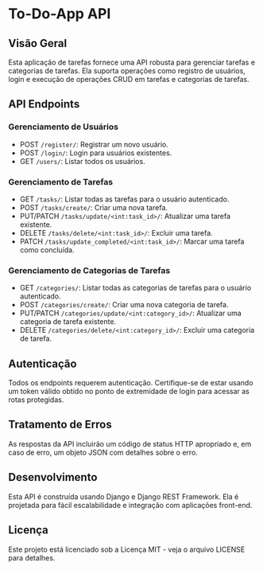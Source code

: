 # To-Do-App API

## Visão Geral
Esta aplicação de tarefas fornece uma API robusta para gerenciar tarefas e categorias de tarefas. Ela suporta operações como registro de usuários, login e execução de operações CRUD em tarefas e categorias de tarefas.

## API Endpoints

### Gerenciamento de Usuários
- POST `/register/`: Registrar um novo usuário.
- POST `/login/`: Login para usuários existentes.
- GET `/users/`: Listar todos os usuários.

### Gerenciamento de Tarefas
- GET `/tasks/`: Listar todas as tarefas para o usuário autenticado.
- POST `/tasks/create/`: Criar uma nova tarefa.
- PUT/PATCH `/tasks/update/<int:task_id>/`: Atualizar uma tarefa existente.
- DELETE `/tasks/delete/<int:task_id>/`: Excluir uma tarefa.
- PATCH `/tasks/update_completed/<int:task_id>/`: Marcar uma tarefa como concluída.

### Gerenciamento de Categorias de Tarefas
- GET `/categories/`: Listar todas as categorias de tarefas para o usuário autenticado.
- POST `/categories/create/`: Criar uma nova categoria de tarefa.
- PUT/PATCH `/categories/update/<int:category_id>/`: Atualizar uma categoria de tarefa existente.
- DELETE `/categories/delete/<int:category_id>/`: Excluir uma categoria de tarefa.

## Autenticação
Todos os endpoints requerem autenticação. Certifique-se de estar usando um token válido obtido no ponto de extremidade de login para acessar as rotas protegidas.

## Tratamento de Erros
As respostas da API incluirão um código de status HTTP apropriado e, em caso de erro, um objeto JSON com detalhes sobre o erro.

## Desenvolvimento
Esta API é construída usando Django e Django REST Framework. Ela é projetada para fácil escalabilidade e integração com aplicações front-end.

## Licença
Este projeto está licenciado sob a Licença MIT - veja o arquivo LICENSE para detalhes.

